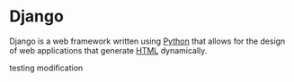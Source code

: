 # Django 

Django is a web framework written using [Python](/wiki/Python) that allows for the design of web applications that generate [HTML](/wiki/HTML) dynamically.

testing modification